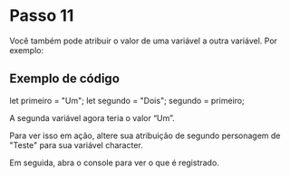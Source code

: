 # Passo 11

Você também pode atribuir o valor de uma variável a outra variável. Por exemplo:

## Exemplo de código

let primeiro = "Um";
let segundo = "Dois";
segundo = primeiro;

A segunda variável agora teria o valor “Um”.

Para ver isso em ação, altere sua atribuição de segundo personagem de "Teste" para sua variável character.

Em seguida, abra o console para ver o que é registrado.